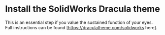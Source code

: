 # Install the SolidWorks Dracula theme

This is an essential step if you value the sustained function of your eyes.
Full instructions can be found [https://draculatheme.com/solidworks here].

